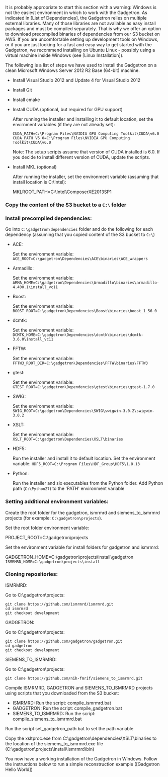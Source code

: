It is probably appropriate to start this section with a warning: Windows is not the easiest environment in which to work with the Gadgetron. As indicated in [List of Dependencies], the Gadgetron relies on multiple external libraries. Many of those libraries are not available as easy install packages and must be compiled separately. That is why we offer an option to download precompiled binaries of dependencies from our S3 bucket on AWS. If you are uncomfortable setting up development tools on Windows, or if you are just looking for a fast and easy way to get started with the Gadgetron, we recommend installing on Ubuntu Linux - possibly using a virtual machine inside Windows (see [Linux Installation]).

The following is a list of steps we have used to install the Gadgetron on a clean Microsoft Windows Server 2012 R2 Base (64-bit) machine. 

- Install Visual Studio 2012 and Update 4 for Visual Studio 2012

- Install Git

- Install cmake

- Install CUDA (optional, but required for GPU support)

    After running the installer and installing it to default location, set the envirnment variables (if they are not already set):

    ```CUDA_PATH=C:\Program Files\NVIDIA GPU Computing Toolkit\CUDA\v6.0```
    ```CUDA_PATH_V6_0=C:\Program Files\NVIDIA GPU Computing Toolkit\CUDA\v6.0```

    Note: The setup scripts assume that version of CUDA installed is 6.0. If you decide to install different version of CUDA, update the scripts.

- Install MKL (optional)

    After running the installer, set the environment variable (assuming that install location is C:\Intel):

    MKLROOT_PATH=C:\Intel\ComposerXE2013SP1

### Copy the content of the S3 bucket to a ```C:\``` folder

### Install precompiled dependencies:

Go into ```C:\gadgetron\dependencies``` folder and do the following for each dependency (assuming that you copied content of the S3 bucket to ```C:\```)

- ACE:

    Set the environment variable: ```ACE_ROOT=C:\gadgetron\Dependencies\ACE\binaries\ACE_wrappers```

- Armadillo:

    Set the environment variable: ```ARMA_HOME=C:\gadgetron\Dependencies\Armadillo\binaries\armadillo-4.400.1\install_vc11```

- Boost:

    Set the environment variable: ```BOOST_ROOT=C:\gadgetron\Dependencies\Boost\binaries\boost_1_56_0```

- dcmtk:

    Set the environment variable: ```DCMTK_HOME=C:\gadgetron\Dependencies\dcmtk\binaries\dcmtk-3.6.0\install_vc11```

- FFTW:

    Set the environment variable: ```FFTW3_ROOT_DIR=C:\gadgetron\Dependencies\FFTW\binaries\FFTW3```

- gtest:

    Set the environment variable: ```GTEST_ROOT=C:\gadgetron\Dependencies\gtest\binaries\gtest-1.7.0```

- SWIG:

    Set the environment variable: ```SWIG_ROOT=C:\gadgetron\Dependencies\SWIG\swigwin-3.0.2\swigwin-3.0.2```

- XSLT:

    Set the environment variable: ```XSLT_ROOT=C:\gadgetron\Dependencies\XSLT\binaries```

- HDF5:

    Run the installer and install it to default location.
    Set the environment variable: ```HDF5_ROOT=C:\Program Files\HDF_Group\HDF5\1.8.13```

- Python:

    Run the installer and six executables from the Python folder.
    Add Python path (```C:\Python27```) to the 'PATH' environment variable


### Setting additional environment variables:

Create the root folder for the gadgetron, ismrmrd and siemens_to_ismrmrd projects 
(for example: ```C:\gadgetron\projects```).

Set the root folder environment variable:
 
PROJECT_ROOT=C:\gadgetron\projects

Set the environment variable for install folders for gadgetron and ismrmrd:

GADGETRON_HOME=C:\gadgetron\projects\install\gadgetron
```ISMRMRD_HOME=C:\gadgetron\projects\install```

### Cloning repositories:

ISMRMRD:

Go to C:\gadgetron\projects:
```
git clone https://github.com/ismrmrd/ismrmrd.git
cd ismrmrd
git checkout development
```
GADGETRON:

Go to C:\gadgetron\projects:
```
git clone https://github.com/gadgetron/gadgetron.git
cd gadgetron
git checkout development
```
SIEMENS_TO_ISMRMRD:

Go to C:\gadgetron\projects:
```
git clone https://github.com/nih-fmrif/siemens_to_ismrmrd.git
```
Compile ISMRMRD, GADGETRON and SIEMENS_TO_ISMRMRD projects using scripts that you downloaded from the S3 bucket:
- ISMRMRD: Run the script: compile_ismrmrd.bat
- GADGETRON: Run the script: compile_gadgetron.bat
- SIEMENS_TO_ISMRMRD: Run the script: compile_siemens_to_ismrmrd.bat

Run the script set_gadgetron_path.bat to set the path variable

Copy the xsltproc.exe from C:\gadgetron\dependencies\XSLT\binaries to the location of the siemens_to_ismrmrd.exe file (C:\gadgetron\projects\install\ismrmrd\bin)

You now have a working installation of the Gadgetron in Windows. Follow the instructions below to run a simple reconstruction example ([Gadgetron Hello World])